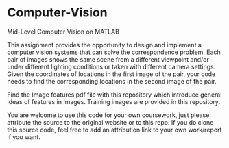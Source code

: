 # Computer-Vision
Mid-Level Computer Vision on MATLAB

This assignment provides the opportunity to design and implement a computer vision systems that can solve the correspondence problem. Each pair of images shows the same scene from a different viewpoint and/or under different lighting conditions or taken with different camera settings. Given the coordinates of locations in the first image of the pair, your code needs to find the corresponding locations in the second image of the pair.

Find the Image features pdf file with this repository which introduce general ideas of features in Images. Training images are provided in this repository. 


You are welcome to use this code for your own coursework, just please attribute the source to the original website or to this repo. If you do clone this source code, feel free to add an attribution link to your own work/report if you want.

